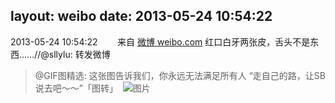 layout: weibo
date: 2013-05-24 10:54:22
---
<meta name="referrer" content="no-referrer" />

2013-05-24 10:54:22  &nbsp;&nbsp;&nbsp;&nbsp;&nbsp;&nbsp; 来自 <a href="http://weibo.com/" rel="nofollow">微博 weibo.com</a>
红口白牙两张皮，舌头不是东西……//@sllylu: 转发微博
>  @GIF图精选: 这张图告诉我们，你永远无法满足所有人 “走自己的路，让SB说去吧～～”「图转」 ​​​
>  ![图片](https://ww1.sinaimg.cn/large/6e7905a7jw1e4yof48qajj20c809ft9g.jpg)
